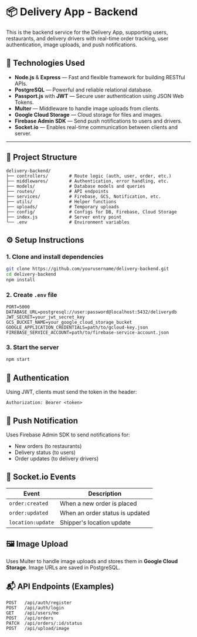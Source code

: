 # 📦 Delivery App - Backend

This is the backend service for the Delivery App, supporting users, restaurants, and delivery drivers with real-time order tracking, user authentication, image uploads, and push notifications.

## 🚀 Technologies Used

- **Node.js** & **Express** — Fast and flexible framework for building RESTful APIs.
- **PostgreSQL** — Powerful and reliable relational database.
- **Passport.js** with **JWT** — Secure user authentication using JSON Web Tokens.
- **Multer** — Middleware to handle image uploads from clients.
- **Google Cloud Storage** — Cloud storage for files and images.
- **Firebase Admin SDK** — Send push notifications to users and drivers.
- **Socket.io** — Enables real-time communication between clients and server.

---

## 📁 Project Structure

```
delivery-backend/
├── controllers/        # Route logic (auth, user, order, etc.)
├── middlewares/        # Authentication, error handling, etc.
├── models/             # Database models and queries
├── routes/             # API endpoints
├── services/           # Firebase, GCS, Notification, etc.
├── utils/              # Helper functions
├── uploads/            # Temporary uploads
├── config/             # Configs for DB, Firebase, Cloud Storage
├── index.js            # Server entry point
└── .env                # Environment variables
```

## ⚙️ Setup Instructions

### 1. Clone and install dependencies

```bash
git clone https://github.com/yourusername/delivery-backend.git
cd delivery-backend
npm install
```

### 2. Create `.env` file

```env
PORT=5000
DATABASE_URL=postgresql://user:password@localhost:5432/deliverydb
JWT_SECRET=your_jwt_secret_key
GCS_BUCKET_NAME=your_google_cloud_storage_bucket
GOOGLE_APPLICATION_CREDENTIALS=path/to/gcloud-key.json
FIREBASE_SERVICE_ACCOUNT=path/to/firebase-service-account.json
```

### 3. Start the server

```bash
npm start
```

## 🔐 Authentication

Using JWT, clients must send the token in the header:

```
Authorization: Bearer <token>
```

## 🔔 Push Notification

Uses Firebase Admin SDK to send notifications for:

- New orders (to restaurants)
- Delivery status (to users)
- Order updates (to delivery drivers)

## 📡 Socket.io Events

| Event             | Description                        |
|------------------|------------------------------------|
| `order:created`   | When a new order is placed         |
| `order:updated`   | When an order status is updated    |
| `location:update` | Shipper's location update          |

## 🖼️ Image Upload

Uses Multer to handle image uploads and stores them in **Google Cloud Storage**. Image URLs are saved in PostgreSQL.

## 📬 API Endpoints (Examples)

```
POST   /api/auth/register
POST   /api/auth/login
GET    /api/users/me
POST   /api/orders
PATCH  /api/orders/:id/status
POST   /api/upload/image
```

